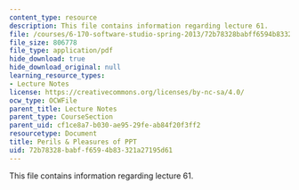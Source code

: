 ```yaml
---
content_type: resource
description: This file contains information regarding lecture 61.
file: /courses/6-170-software-studio-spring-2013/72b78328babff6594b83321a27195d61_MIT6_170S13_61-powerpoint.pdf
file_size: 806778
file_type: application/pdf
hide_download: true
hide_download_original: null
learning_resource_types:
- Lecture Notes
license: https://creativecommons.org/licenses/by-nc-sa/4.0/
ocw_type: OCWFile
parent_title: Lecture Notes
parent_type: CourseSection
parent_uid: cf1ce8a7-b030-ae95-29fe-ab84f20f3ff2
resourcetype: Document
title: Perils & Pleasures of PPT
uid: 72b78328-babf-f659-4b83-321a27195d61
---
```

This file contains information regarding lecture 61.